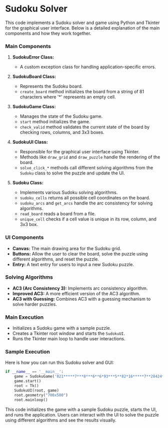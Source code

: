 # Sudoku Solver
This code implements a Sudoku solver and game using Python and Tkinter for the graphical user interface. Below is a detailed explanation of the main components and how they work together.

### Main Components

1. **SudokuError Class:**
   - A custom exception class for handling application-specific errors.

2. **SudokuBoard Class:**
   - Represents the Sudoku board.
   - `create_board` method initializes the board from a string of 81 characters where '*' represents an empty cell.

3. **SudokuGame Class:**
   - Manages the state of the Sudoku game.
   - `start` method initializes the game.
   - `check_valid` method validates the current state of the board by checking rows, columns, and 3x3 boxes.

4. **SudokuUI Class:**
   - Responsible for the graphical user interface using Tkinter.
   - Methods like `draw_grid` and `draw_puzzle` handle the rendering of the board.
   - `solve_click_*` methods call different solving algorithms from the `Sudoku` class to solve the puzzle and update the UI.

5. **Sudoku Class:**
   - Implements various Sudoku solving algorithms.
   - `sudoku_cells` returns all possible cell coordinates on the board.
   - `sudoku_arcs` and `get_arcs` handle the arc consistency for solving algorithms.
   - `read_board` reads a board from a file.
   - `unique_cell` checks if a cell value is unique in its row, column, and 3x3 box.

### UI Components

- **Canvas:** The main drawing area for the Sudoku grid.
- **Buttons:** Allow the user to clear the board, solve the puzzle using different algorithms, and reset the puzzle.
- **Entry:** A text entry for users to input a new Sudoku puzzle.

### Solving Algorithms

- **AC3 (Arc Consistency 3):** Implements arc consistency algorithm.
- **Improved AC3:** A more efficient version of the AC3 algorithm.
- **AC3 with Guessing:** Combines AC3 with a guessing mechanism to solve harder puzzles.

### Main Execution

- Initializes a Sudoku game with a sample puzzle.
- Creates a Tkinter root window and starts the `SudokuUI`.
- Runs the Tkinter main loop to handle user interactions.

### Sample Execution

Here is how you can run this Sudoku solver and GUI:

```python
if __name__ == '__main__':
    game = SudokuGame('821*****7***8***6**6*93***5**82*16*****7**28424*6*37**6*5***1*3*7**5****912*****6')
    game.start()
    root = Tk()
    SudokuUI(root, game)
    root.geometry("700x500")
    root.mainloop()
```

This code initializes the game with a sample Sudoku puzzle, starts the UI, and runs the application. Users can interact with the UI to solve the puzzle using different algorithms and see the results visually.